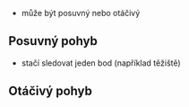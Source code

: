 - může být posuvný nebo otáčivý

## Posuvný pohyb
- stačí sledovat jeden bod (například těžiště)

## Otáčivý pohyb
